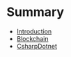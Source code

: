 # Summary

* [Introduction](README.md)
* [Blockchain](blockchain.md)
* [CsharpDotnet](csharpdotnet.md)

